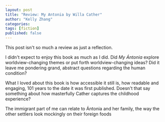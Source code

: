 ```yaml
---
layout: post
title: "Review: My Antonia by Willa Cather"
author: "Kelly Zhang"
categories:
tags: [fiction]
published: false
---
```


This post isn't so much a review as just a reflection.

I didn't expect to enjoy this book as much as I did. Did *My Ántonia* explore worldview-changing themes or put forth worldview-changing ideas? Did it leave me pondering grand, abstract questions regarding the human condition?

What I loved about this book is how accessible it still is, how readable and engaging, 101 years to the date it was first published. Doesn't that say something about how masterfully Cather captures the childhood experience?

The immigrant part of me can relate to Ántonia and her family, the way the other settlers look mockingly on their foreign foods

